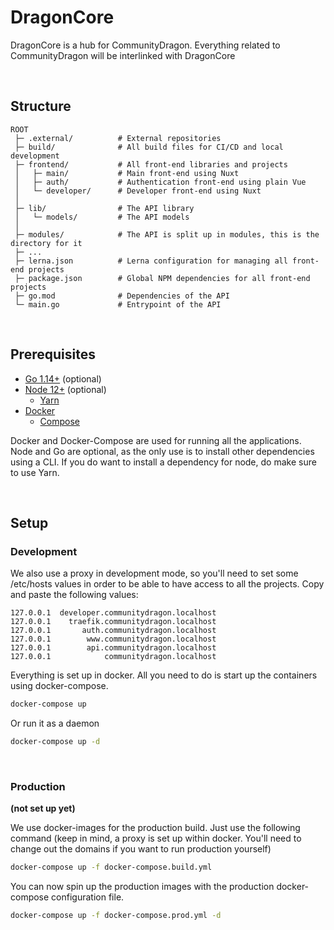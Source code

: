 # DragonCore
DragonCore is a hub for CommunityDragon.
Everything related to CommunityDragon will be interlinked with DragonCore

&nbsp;

## Structure
```
ROOT
 ├─ .external/          # External repositories
 ├─ build/              # All build files for CI/CD and local development
 ├─ frontend/           # All front-end libraries and projects
 │   ├─ main/           # Main front-end using Nuxt
 │   ├─ auth/           # Authentication front-end using plain Vue
 │   └─ developer/      # Developer front-end using Nuxt
 │
 ├─ lib/                # The API library
 │   └─ models/         # The API models
 │
 ├─ modules/            # The API is split up in modules, this is the directory for it
 ├─ ...
 ├─ lerna.json          # Lerna configuration for managing all front-end projects
 ├─ package.json        # Global NPM dependencies for all front-end projects
 ├─ go.mod              # Dependencies of the API
 └─ main.go             # Entrypoint of the API
```

&nbsp;

## Prerequisites
- [Go 1.14+](https://golang.org/) (optional)
- [Node 12+](https://nodejs.org/en/) (optional)
  - [Yarn](https://yarnpkg.com/)
- [Docker](https://www.docker.com/)
  - [Compose](https://docs.docker.com/compose/install/)

Docker and Docker-Compose are used for running all the applications.
Node and Go are optional, as the only use is to install other dependencies
using a CLI. If you do want to install a dependency for node, do make sure 
to use Yarn.

&nbsp;

## Setup
### Development
We also use a proxy in development mode, so you'll need to set some /etc/hosts values
in order to be able to have access to all the projects. Copy and paste the following values:
```
127.0.0.1  developer.communitydragon.localhost
127.0.0.1    traefik.communitydragon.localhost
127.0.0.1       auth.communitydragon.localhost
127.0.0.1        www.communitydragon.localhost
127.0.0.1        api.communitydragon.localhost
127.0.0.1            communitydragon.localhost
```
Everything is set up in docker. All you need to do is start up the containers using docker-compose.
```bash
docker-compose up
```
Or run it as a daemon
```bash
docker-compose up -d
```

&nbsp;

### Production
**(not set up yet)**

We use docker-images for the production build. Just use the following command (keep 
in mind, a proxy is set up within docker. You'll need to change out the domains if 
you want to run production yourself)
```bash
docker-compose up -f docker-compose.build.yml
```
You can now spin up the production images with the production docker-compose configuration file.
```bash
docker-compose up -f docker-compose.prod.yml -d
```
